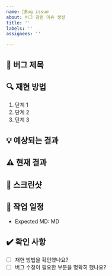```yaml
---
name: 🐞Bug issue
about: 버그 관련 이슈 생성
title: ''
labels: ''
assignees: ''

---
```

## 🐞 버그 제목

<!-- 이슈에 대한 간단한 설명을 추가하세요. -->

## 🔍 재현 방법

1. 단계 1
2. 단계 2
3. 단계 3

## 💡 예상되는 결과

<!-- 예상되는 결과를 설명하세요. -->

## ⚠️ 현재 결과

<!-- 현재 발생하는 결과를 설명하세요. -->

## 📸 스크린샷

<!-- 관련 스크린샷이 있다면 추가하세요. -->

## 📅 작업 일정
- Expected MD: MD

## ✔️ 확인 사항

- [ ] 재현 방법을 확인했나요?
- [ ] 버그 수정이 필요한 부분을 명확히 했나요?
